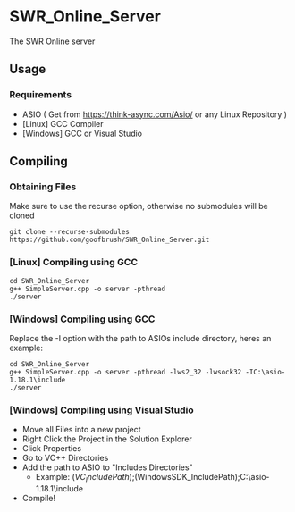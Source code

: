 # SWR_Online_Server
The SWR Online server

## Usage
### Requirements
- ASIO ( Get from https://think-async.com/Asio/ or any Linux Repository )
- [Linux] GCC Compiler
- [Windows] GCC or Visual Studio

## Compiling

### Obtaining Files
Make sure to use the recurse option, otherwise no submodules will be cloned
```Shell
git clone --recurse-submodules https://github.com/goofbrush/SWR_Online_Server.git
```
### [Linux] Compiling using GCC
```
cd SWR_Online_Server
g++ SimpleServer.cpp -o server -pthread
./server
```
### [Windows] Compiling using GCC
Replace the -I option with the path to ASIOs include directory, heres an example:
```
cd SWR_Online_Server
g++ SimpleServer.cpp -o server -pthread -lws2_32 -lwsock32 -IC:\asio-1.18.1\include
./server
```

### [Windows] Compiling using Visual Studio
- Move all Files into a new project
- Right Click the Project in the Solution Explorer
- Click Properties
- Go to VC++ Directories
- Add the path to ASIO to "Includes Directories"
  - Example: $(VC_IncludePath);$(WindowsSDK_IncludePath);C:\asio-1.18.1\include
- Compile!
